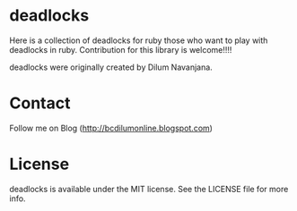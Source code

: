 deadlocks
======

Here is a collection of deadlocks for ruby those who want to play with deadlocks in ruby. Contribution for this library is welcome!!!!

deadlocks were originally created by Dilum Navanjana.

<h1>
Contact
</h1>

Follow me on Blog (http://bcdilumonline.blogspot.com)

<h1>
License
</h1>
deadlocks is available under the MIT license. See the LICENSE file for more info.
